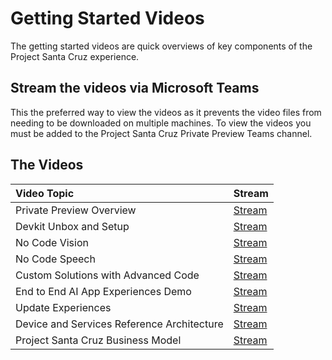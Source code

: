 # Getting Started Videos

The getting started videos are quick overviews of key components of the Project Santa Cruz experience.

## Stream the videos via Microsoft Teams
This the preferred way to view the videos as it prevents the video files from needing to be downloaded on multiple machines. To view the videos you must be added to the Project Santa Cruz Private Preview Teams channel. 

## The Videos


| Video Topic | Stream |
| :---------- | :----- |
| Private Preview Overview | [Stream](https://microsoft.sharepoint-df.com/:v:/r/teams/ProjectSantaCruzPrivatePreview/Shared%20Documents/General/Videos/Getting%20Started/1%20-%20Private%20Preview%20Overview.mp4?csf=1&web=1&e=iDXHtg) |
| Devkit Unbox and Setup | [Stream](https://microsoft.sharepoint-df.com/:v:/r/teams/ProjectSantaCruzPrivatePreview/Shared%20Documents/General/Videos/Getting%20Started/2%20-%20Devkit%20Unbox%20and%20OOBE.mp4?csf=1&web=1&e=eclGZp) |
| No Code Vision | [Stream](https://microsoft.sharepoint-df.com/:v:/r/teams/ProjectSantaCruzPrivatePreview/Shared%20Documents/General/Videos/Getting%20Started/3%20-%20No%20Code%20Vision.mp4?csf=1&web=1&e=VQY9Yc) |
| No Code Speech | [Stream](https://microsoft.sharepoint-df.com/:v:/r/teams/ProjectSantaCruzPrivatePreview/Shared%20Documents/General/Videos/Getting%20Started/4%20-%20No%20Code%20Speech.mp4?csf=1&web=1&e=xKGr35) |
| Custom Solutions with Advanced Code | [Stream](https://microsoft.sharepoint-df.com/:v:/r/teams/ProjectSantaCruzPrivatePreview/Shared%20Documents/General/Videos/Getting%20Started/5%20-%20Custom%20Solutions%20with%20Advanced%20Code.mp4?csf=1&web=1&e=kBe0Iv) |
| End to End AI App Experiences Demo | [Stream](https://microsoft.sharepoint-df.com/:v:/r/teams/ProjectSantaCruzPrivatePreview/Shared%20Documents/General/Videos/Getting%20Started/6%20-%20End%20to%20End%20AI%20App%20Experiences%20Demo.mp4?csf=1&web=1&e=gu8aFT) |
| Update Experiences | [Stream](https://microsoft.sharepoint-df.com/:v:/r/teams/ProjectSantaCruzPrivatePreview/Shared%20Documents/General/Videos/Getting%20Started/7%20-%20Update%20Experiences.mp4?csf=1&web=1&e=CwC7eI) |
| Device and Services Reference Architecture | [Stream](https://microsoft.sharepoint-df.com/:v:/r/teams/ProjectSantaCruzPrivatePreview/Shared%20Documents/General/Videos/Getting%20Started/8%20-%20Device%20and%20Services%20Reference%20Architecture.mp4?csf=1&web=1&e=HrXuxw) |
| Project Santa Cruz Business Model | [Stream](https://microsoft.sharepoint-df.com/:v:/r/teams/ProjectSantaCruzPrivatePreview/Shared%20Documents/General/Videos/Getting%20Started/9%20-%20Project%20Santa%20Cruz%20Business%20Model.mp4?csf=1&web=1&e=cCbeRn) |
